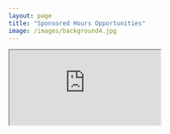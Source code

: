 ```yaml
---
layout: page
title: "Sponsored Hours Opportunities"
image: /images/background4.jpg
---
```

<iframe src="https://docs.google.com/spreadsheets/d/e/2PACX-1vRKX8StL2UE5yQzp6v_b522RT5-HJXPduVFUMfTLuXXh9Q0M5qAi2WS4gFpUZtUKGyqioiQGqDSV-Rj/pubhtml?widget=true&amp;headers=false"></iframe>
